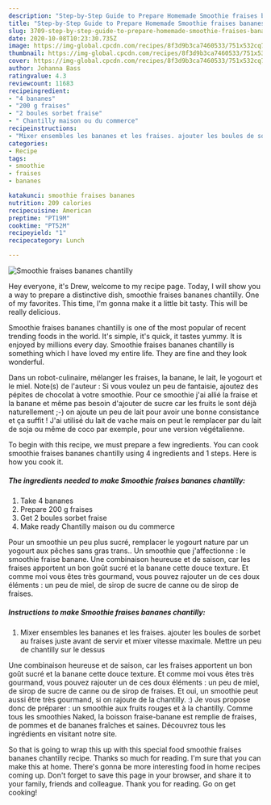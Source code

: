 ```yaml
---
description: "Step-by-Step Guide to Prepare Homemade Smoothie fraises bananes chantilly"
title: "Step-by-Step Guide to Prepare Homemade Smoothie fraises bananes chantilly"
slug: 3709-step-by-step-guide-to-prepare-homemade-smoothie-fraises-bananes-chantilly
date: 2020-10-08T10:23:30.735Z
image: https://img-global.cpcdn.com/recipes/8f3d9b3ca7460533/751x532cq70/smoothie-fraises-bananes-chantilly-photo-principale-de-la-recette.jpg
thumbnail: https://img-global.cpcdn.com/recipes/8f3d9b3ca7460533/751x532cq70/smoothie-fraises-bananes-chantilly-photo-principale-de-la-recette.jpg
cover: https://img-global.cpcdn.com/recipes/8f3d9b3ca7460533/751x532cq70/smoothie-fraises-bananes-chantilly-photo-principale-de-la-recette.jpg
author: Johanna Bass
ratingvalue: 4.3
reviewcount: 11683
recipeingredient:
- "4 bananes"
- "200 g fraises"
- "2 boules sorbet fraise"
- " Chantilly maison ou du commerce"
recipeinstructions:
- "Mixer ensembles les bananes et les fraises. ajouter les boules de sorbet au fraises juste avant de servir et mixer vitesse maximale. Mettre un peu de chantilly sur le dessus"
categories:
- Recipe
tags:
- smoothie
- fraises
- bananes

katakunci: smoothie fraises bananes 
nutrition: 209 calories
recipecuisine: American
preptime: "PT19M"
cooktime: "PT52M"
recipeyield: "1"
recipecategory: Lunch

---
```



![Smoothie fraises bananes chantilly](https://img-global.cpcdn.com/recipes/8f3d9b3ca7460533/751x532cq70/smoothie-fraises-bananes-chantilly-photo-principale-de-la-recette.jpg)

Hey everyone, it's Drew, welcome to my recipe page. Today, I will show you a way to prepare a distinctive dish, smoothie fraises bananes chantilly. One of my favorites. This time, I'm gonna make it a little bit tasty. This will be really delicious.

Smoothie fraises bananes chantilly is one of the most popular of recent trending foods in the world. It's simple, it's quick, it tastes yummy. It is enjoyed by millions every day. Smoothie fraises bananes chantilly is something which I have loved my entire life. They are fine and they look wonderful.

Dans un robot-culinaire, mélanger les fraises, la banane, le lait, le yogourt et le miel. Note(s) de l&#39;auteur : Si vous voulez un peu de fantaisie, ajoutez des pépites de chocolat à votre smoothie. Pour ce smoothie j&#39;ai allié la fraise et la banane et même pas besoin d&#39;ajouter de sucre car les fruits le sont déjà naturellement ;-) on ajoute un peu de lait pour avoir une bonne consistance et ça suffit ! J&#39;ai utilisé du lait de vache mais on peut le remplacer par du lait de soja ou même de coco par exemple, pour une version végétalienne.


To begin with this recipe, we must prepare a few ingredients. You can cook smoothie fraises bananes chantilly using 4 ingredients and 1 steps. Here is how you cook it.

<!--inarticleads1-->

##### The ingredients needed to make Smoothie fraises bananes chantilly:

1. Take 4 bananes
1. Prepare 200 g fraises
1. Get 2 boules sorbet fraise
1. Make ready  Chantilly maison ou du commerce


Pour un smoothie un peu plus sucré, remplacer le yogourt nature par un yogourt aux pêches sans gras trans.. Un smoothie que j&#39;affectionne : le smoothie fraise banane. Une combinaison heureuse et de saison, car les fraises apportent un bon goût sucré et la banane cette douce texture. Et comme moi vous êtes très gourmand, vous pouvez rajouter un de ces doux éléments : un peu de miel, de sirop de sucre de canne ou de sirop de fraises. 

<!--inarticleads2-->

##### Instructions to make Smoothie fraises bananes chantilly:

1. Mixer ensembles les bananes et les fraises. ajouter les boules de sorbet au fraises juste avant de servir et mixer vitesse maximale. Mettre un peu de chantilly sur le dessus


Une combinaison heureuse et de saison, car les fraises apportent un bon goût sucré et la banane cette douce texture. Et comme moi vous êtes très gourmand, vous pouvez rajouter un de ces doux éléments : un peu de miel, de sirop de sucre de canne ou de sirop de fraises. Et oui, un smoothie peut aussi être très gourmand, si on rajoute de la chantilly. :) Je vous propose donc de préparer : un smoothie aux fruits rouges et à la chantilly. Comme tous les smoothies Naked, la boisson fraise-banane est remplie de fraises, de pommes et de bananes fraîches et saines. Découvrez tous les ingrédients en visitant notre site. 

So that is going to wrap this up with this special food smoothie fraises bananes chantilly recipe. Thanks so much for reading. I'm sure that you can make this at home. There's gonna be more interesting food in home recipes coming up. Don't forget to save this page in your browser, and share it to your family, friends and colleague. Thank you for reading. Go on get cooking!
